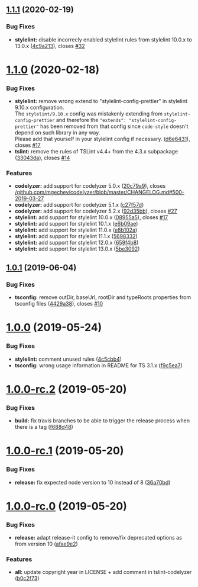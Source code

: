<a name="1.1.1"></a>

## [1.1.1](https://github.com/NationalBankBelgium/code-style/compare/1.1.0...1.1.1) (2020-02-19)

### Bug Fixes

-   **stylelint:** disable incorrecly enabled stylelint rules from stylelint 10.0.x to 13.0.x ([4c9a213](https://github.com/NationalBankBelgium/code-style/commit/4c9a213)), closes [#32](https://github.com/NationalBankBelgium/code-style/issues/32)

<a name="1.1.0"></a>

# [1.1.0](https://github.com/NationalBankBelgium/code-style/compare/1.0.1...1.1.0) (2020-02-18)

### Bug Fixes

-   **stylelint:** remove wrong extend to "stylelint-config-prettier" in stylelint 9.10.x configuration.<br />The `stylelint/9.10.x` config was mistakenly extending from `stylelint-config-prettier` and therefore the `"extends": "stylelint-config-prettier"` has been removed from that config since `code-style` doesn't depend on such library in any way.<br />Please add that yourself in your stylelint config if necessary. ([d6e6431](https://github.com/NationalBankBelgium/code-style/commit/d6e6431)), closes [#17](https://github.com/NationalBankBelgium/code-style/issues/17)
-   **tslint:** remove the rules of TSLint v4.4+ from the 4.3.x subpackage ([33043da](https://github.com/NationalBankBelgium/code-style/commit/33043da)), closes [#14](https://github.com/NationalBankBelgium/code-style/issues/14)

### Features

-   **codelyzer:** add support for codelyzer 5.0.x ([20c79a9](https://github.com/NationalBankBelgium/code-style/commit/20c79a9)), closes [/github.com/mgechev/codelyzer/blob/master/CHANGELOG.md#500-2019-03-27](https://github.com//github.com/mgechev/codelyzer/blob/master/CHANGELOG.md/issues/500-2019-03-27)
-   **codelyzer:** add support for codelyzer 5.1.x ([c27f57d](https://github.com/NationalBankBelgium/code-style/commit/c27f57d))
-   **codelyzer:** add support for codelyzer 5.2.x ([92d35bb](https://github.com/NationalBankBelgium/code-style/commit/92d35bb)), closes [#27](https://github.com/NationalBankBelgium/code-style/issues/27)
-   **stylelint:** add support for stylelint 10.0.x ([08955a5](https://github.com/NationalBankBelgium/code-style/commit/08955a5)), closes [#17](https://github.com/NationalBankBelgium/code-style/issues/17)
-   **stylelint:** add support for stylelint 10.1.x ([e6b09ae](https://github.com/NationalBankBelgium/code-style/commit/e6b09ae))
-   **stylelint:** add support for stylelint 11.0.x ([e8b102a](https://github.com/NationalBankBelgium/code-style/commit/e8b102a))
-   **stylelint:** add support for stylelint 11.1.x ([5698332](https://github.com/NationalBankBelgium/code-style/commit/5698332))
-   **stylelint:** add support for stylelint 12.0.x ([659f4b8](https://github.com/NationalBankBelgium/code-style/commit/659f4b8))
-   **stylelint:** add support for stylelint 13.0.x ([5be3092](https://github.com/NationalBankBelgium/code-style/commit/5be3092))

<a name="1.0.1"></a>

## [1.0.1](https://github.com/NationalBankBelgium/code-style/compare/1.0.0...1.0.1) (2019-06-04)

### Bug Fixes

-   **tsconfig:** remove outDir, baseUrl, rootDir and typeRoots properties from tsconfig files ([4429a38](https://github.com/NationalBankBelgium/code-style/commit/4429a38)), closes [#10](https://github.com/NationalBankBelgium/code-style/issues/10)

<a name="1.0.0"></a>

# [1.0.0](https://github.com/NationalBankBelgium/code-style/compare/1.0.0-rc.2...1.0.0) (2019-05-24)

### Bug Fixes

-   **stylelint:** comment unused rules ([4c5cbb4](https://github.com/NationalBankBelgium/code-style/commit/4c5cbb4))
-   **tsconfig:** wrong usage information in README for TS 3.1.x ([f9c5ea7](https://github.com/NationalBankBelgium/code-style/commit/f9c5ea7))

<a name="1.0.0-rc.2"></a>

# [1.0.0-rc.2](https://github.com/NationalBankBelgium/code-style/compare/1.0.0-rc.1...1.0.0-rc.2) (2019-05-20)

### Bug Fixes

-   **build:** fix travis branches to be able to trigger the release process when there is a tag ([f688d48](https://github.com/NationalBankBelgium/code-style/commit/f688d48))

<a name="1.0.0-rc.1"></a>

# [1.0.0-rc.1](https://github.com/NationalBankBelgium/code-style/compare/1.0.0-rc.0...1.0.0-rc.1) (2019-05-20)

### Bug Fixes

-   **release:** fix expected node version to 10 instead of 8 ([36a70bd](https://github.com/NationalBankBelgium/code-style/commit/36a70bd))

<a name="1.0.0-rc.0"></a>

# [1.0.0-rc.0](https://github.com/NationalBankBelgium/code-style/compare/b0c2f73...1.0.0-rc.0) (2019-05-20)

### Bug Fixes

-   **release:** adapt release-it config to remove/fix deprecated options as from version 10 ([afae9e2](https://github.com/NationalBankBelgium/code-style/commit/afae9e2))

### Features

-   **all:** update copyright year in LICENSE + add comment in tslint-codelyzer ([b0c2f73](https://github.com/NationalBankBelgium/code-style/commit/b0c2f73))
